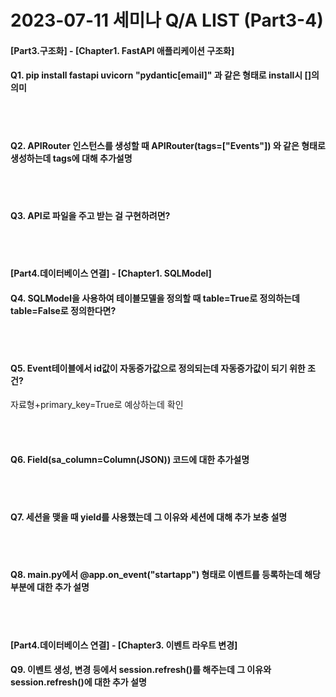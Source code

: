 # 2023-07-11 세미나 Q/A LIST (Part3-4)
#### [Part3.구조화] - [Chapter1. FastAPI 애플리케이션 구조화]
#### Q1. pip install fastapi uvicorn "pydantic[email]"  과 같은 형태로 install시 []의 의미

<br/>
<br/>

#### Q2. APIRouter 인스턴스를 생성할 때 APIRouter(tags=["Events"]) 와 같은 형태로 생성하는데 tags에 대해 추가설명

<br/>
<br/>

#### Q3. API로 파일을 주고 받는 걸 구현하려면?

<br/>
<br/>

#### [Part4.데이터베이스 연결] - [Chapter1. SQLModel]
#### Q4. SQLModel을 사용하여 테이블모델을 정의할 때 table=True로 정의하는데 table=False로 정의한다면?

<br/>
<br/>

#### Q5. Event테이블에서 id값이 자동증가값으로 정의되는데 자동증가값이 되기 위한 조건? 

자료형+primary_key=True로 예상하는데 확인

<br/>
<br/>

#### Q6. Field(sa_column=Column(JSON)) 코드에 대한 추가설명

<br/>
<br/>

#### Q7. 세션을 맺을 때 yield를 사용했는데 그 이유와 세션에 대해 추가 보충 설명 

<br/>
<br/>

#### Q8. main.py에서 @app.on_event("startapp") 형태로 이벤트를 등록하는데 해당부분에 대한 추가 설명

<br/>
<br/>

#### [Part4.데이터베이스 연결] - [Chapter3. 이벤트 라우트 변경]
#### Q9. 이벤트 생성, 변경 등에서 session.refresh()를 해주는데 그 이유와 session.refresh()에 대한 추가 설명





